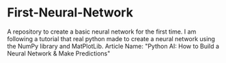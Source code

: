 # First-Neural-Network
A repository to create a basic neural network for the first time.
I am following a tutorial that real python made to create a neural network
using the NumPy library and MatPlotLib.
Article Name: "Python AI: How to Build a Neural Network & Make Predictions"
